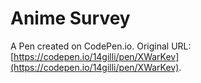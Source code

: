 # Anime Survey

A Pen created on CodePen.io. Original URL: [https://codepen.io/14gilli/pen/XWarKev](https://codepen.io/14gilli/pen/XWarKev).

